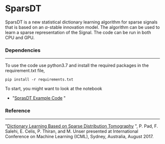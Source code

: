
# SparsDT

SparsDT is a new statistical dictionary learning algorithm for sparse signals that is based on an $\alpha$-stable innovation model. The algorithm can be used to learn a sparse representation of the Signal. 
The code can be run in both CPU and GPU.



### Dependencies
---
To use the code use python3.7 and install the required packages in the requirement.txt file,
```
pip install -r requirements.txt
```
To start, you might want to look at the notebook

* "[SprasDT Example Code](https://github.com/F-Salehi/SparsDT/blob/master/notebooks/example.ipynb) "

### Reference 
----
"[Dictionary Learning Based on Sparse Distribution Tomography](http:proceedings.mlr.press/v70/pad17a.html) ", P. Pad, F. Salehi, E. Celis, P. Thiran, and M. Unser presented at International Conference on Machine Learning (ICML), Sydney, Australia, August 2017.